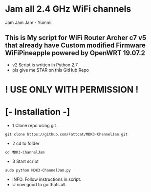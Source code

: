 # Jam all 2.4 GHz WiFi channels
Jam Jam Jam - Yummi
## This is My script for WiFi Router Archer c7 v5 that already have Custom modified Firmware WiFiPineapple powered by OpenWRT 19.07.2

- v2 Script is written in Python 2.7
- pls give me STAR on this GitHub Repo
# ! USE ONLY WITH PERMISSION !

# [- Installation -]

- 1 Clone repo using git
```
git clone https://github.com/Fattcat/MDK3-ChannelJam.git
```
- 2 cd to folder
```
cd MDK3-ChannelJam
```
- 3 Start script

```
sudo python MDK3-ChannelJam.py
```
- INFO. Follow instructions in script.
- U now good to go thats all.